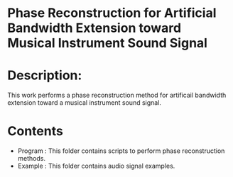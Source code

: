 # Phase Reconstruction for Artificial Bandwidth Extension toward Musical Instrument Sound Signal

# Description:
This work performs a phase reconstruction method for artificail bandwidth extension toward a musical instrument sound signal.

# Contents
- Program : This folder contains scripts to perform phase reconstruction methods.
- Example : This folder contains audio signal examples.
